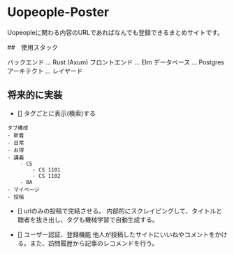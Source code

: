 # Uopeople-Poster

Uopeopleに関わる内容のURLであればなんでも登録できるまとめサイトです。

##　使用スタック

バックエンド ... Rust (Axum)
フロントエンド ... Elm
データベース ... Postgres
アーキテクト ... レイヤード

## 将来的に実装
- [] タグごとに表示(検索)する　
```
タブ構成
- 新着
- 日常
- お得
- 講義
    - CS
        - CS 1101
        - CS 1102
    - BA    
- マイページ
- 投稿
```

- [] urlのみの投稿で完結させる。
内部的にスクレイピングして、タイトルと聴者を抜き出し、タグも機械学習で自動生成する。

- [] ユーザー認証、登録機能
他人が投稿したサイトにいいねやコメントをかける。また、訪問履歴から記事のレコメンドを行う。
